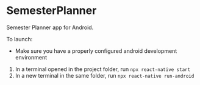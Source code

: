 # SemesterPlanner

Semester Planner app for Android.

To launch:
- Make sure you have a properly configured android development environment
1. In a terminal opened in the project folder, run `npx react-native start`
2. In a new terminal in the same folder, run `npx react-native run-android`